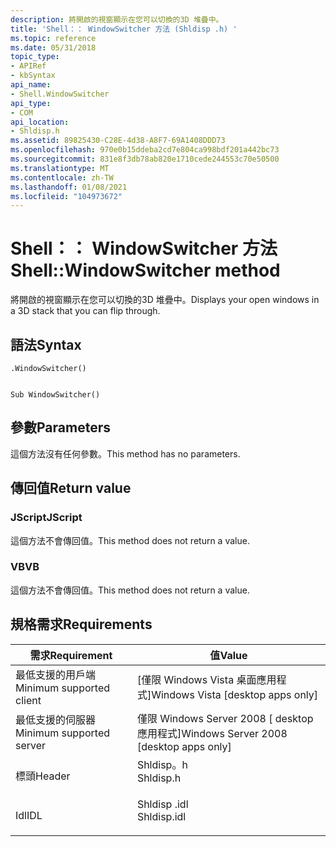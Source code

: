 ```yaml
---
description: 將開啟的視窗顯示在您可以切換的3D 堆疊中。
title: 'Shell：： WindowSwitcher 方法 (Shldisp .h) '
ms.topic: reference
ms.date: 05/31/2018
topic_type:
- APIRef
- kbSyntax
api_name:
- Shell.WindowSwitcher
api_type:
- COM
api_location:
- Shldisp.h
ms.assetid: 89825430-C28E-4d38-A8F7-69A1408DDD73
ms.openlocfilehash: 970e0b15ddeba2cd7e804ca998bdf201a442bc73
ms.sourcegitcommit: 831e8f3db78ab820e1710cede244553c70e50500
ms.translationtype: MT
ms.contentlocale: zh-TW
ms.lasthandoff: 01/08/2021
ms.locfileid: "104973672"
---
```

# <a name="shellwindowswitcher-method"></a><span data-ttu-id="4178f-103">Shell：： WindowSwitcher 方法</span><span class="sxs-lookup"><span data-stu-id="4178f-103">Shell::WindowSwitcher method</span></span>

<span data-ttu-id="4178f-104">將開啟的視窗顯示在您可以切換的3D 堆疊中。</span><span class="sxs-lookup"><span data-stu-id="4178f-104">Displays your open windows in a 3D stack that you can flip through.</span></span>

## <a name="syntax"></a><span data-ttu-id="4178f-105">語法</span><span class="sxs-lookup"><span data-stu-id="4178f-105">Syntax</span></span>


```JScript
.WindowSwitcher()
```


```VB

Sub WindowSwitcher()
```





## <a name="parameters"></a><span data-ttu-id="4178f-106">參數</span><span class="sxs-lookup"><span data-stu-id="4178f-106">Parameters</span></span>

<span data-ttu-id="4178f-107">這個方法沒有任何參數。</span><span class="sxs-lookup"><span data-stu-id="4178f-107">This method has no parameters.</span></span>

## <a name="return-value"></a><span data-ttu-id="4178f-108">傳回值</span><span class="sxs-lookup"><span data-stu-id="4178f-108">Return value</span></span>

### <a name="jscript"></a><span data-ttu-id="4178f-109">JScript</span><span class="sxs-lookup"><span data-stu-id="4178f-109">JScript</span></span>

<span data-ttu-id="4178f-110">這個方法不會傳回值。</span><span class="sxs-lookup"><span data-stu-id="4178f-110">This method does not return a value.</span></span>

### <a name="vb"></a><span data-ttu-id="4178f-111">VB</span><span class="sxs-lookup"><span data-stu-id="4178f-111">VB</span></span>

<span data-ttu-id="4178f-112">這個方法不會傳回值。</span><span class="sxs-lookup"><span data-stu-id="4178f-112">This method does not return a value.</span></span>

## <a name="requirements"></a><span data-ttu-id="4178f-113">規格需求</span><span class="sxs-lookup"><span data-stu-id="4178f-113">Requirements</span></span>



| <span data-ttu-id="4178f-114">需求</span><span class="sxs-lookup"><span data-stu-id="4178f-114">Requirement</span></span> | <span data-ttu-id="4178f-115">值</span><span class="sxs-lookup"><span data-stu-id="4178f-115">Value</span></span> |
|-------------------------------------|----------------------------------------------------------------------------------------|
| <span data-ttu-id="4178f-116">最低支援的用戶端</span><span class="sxs-lookup"><span data-stu-id="4178f-116">Minimum supported client</span></span><br/> | <span data-ttu-id="4178f-117">\[僅限 Windows Vista 桌面應用程式\]</span><span class="sxs-lookup"><span data-stu-id="4178f-117">Windows Vista \[desktop apps only\]</span></span><br/>                                         |
| <span data-ttu-id="4178f-118">最低支援的伺服器</span><span class="sxs-lookup"><span data-stu-id="4178f-118">Minimum supported server</span></span><br/> | <span data-ttu-id="4178f-119">僅限 Windows Server 2008 \[ desktop 應用程式\]</span><span class="sxs-lookup"><span data-stu-id="4178f-119">Windows Server 2008 \[desktop apps only\]</span></span><br/>                                   |
| <span data-ttu-id="4178f-120">標頭</span><span class="sxs-lookup"><span data-stu-id="4178f-120">Header</span></span><br/>                   | <dl> <span data-ttu-id="4178f-121"><dt>Shldisp。h</dt></span><span class="sxs-lookup"><span data-stu-id="4178f-121"><dt>Shldisp.h</dt></span></span> </dl>   |
| <span data-ttu-id="4178f-122">Idl</span><span class="sxs-lookup"><span data-stu-id="4178f-122">IDL</span></span><br/>                      | <dl> <span data-ttu-id="4178f-123"><dt>Shldisp .idl</dt></span><span class="sxs-lookup"><span data-stu-id="4178f-123"><dt>Shldisp.idl</dt></span></span> </dl> |



 

 




